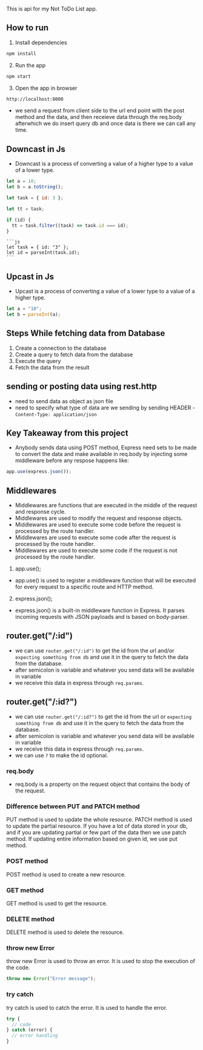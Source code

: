 This is api for my Not ToDo List app.

## How to run

1. Install dependencies

```bash
npm install
```

2. Run the app

```bash
npm start
```

3. Open the app in browser

```bash
http://localhost:8000
```

- we send a request from client side to the url end point with the post method and the data, and then receieve data through the req.body afterwhich we do insert query db and once data is there we can call any time.

## Downcast in Js

- Downcast is a process of converting a value of a higher type to a value of a lower type.

```js
let a = 10;
let b = a.toString();
```

```js
let task = { id: 3 };

let tt = task;

if (id) {
  tt = task.filter((task) => task.id === id);
}
```

    ```js
    let task = { id: "3" };
    let id = parseInt(task.id);
    ```

## Upcast in Js

- Upcast is a process of converting a value of a lower type to a value of a higher type.

```js
let a = "10";
let b = parseInt(a);
```

## Steps While fetching data from Database

1. Create a connection to the database
2. Create a query to fetch data from the database
3. Execute the query
4. Fetch the data from the result

## sending or posting data using rest.http

- need to send data as object as json file
- need to specify what type of data are we sending by sending HEADER - `Content-Type: application/json`

## Key Takeaway from this project

- Anybody sends data using POST method, Express need sets to be made to convert the data and make available in req.body by injecting some middleware before any respose happens like:

```js
app.use(express.json());
```

## Middlewares

- Middlewares are functions that are executed in the middle of the request and response cycle.
- Middlewares are used to modify the request and response objects.
- Middlewares are used to execute some code before the request is processed by the route handler.
- Middlewares are used to execute some code after the request is processed by the route handler.
- Middlewares are used to execute some code if the request is not processed by the route handler.

1. app.use();

- app.use() is used to register a middleware function that will be executed for every request to a specific route and HTTP method.

2. express.json();

- express.json() is a built-in middleware function in Express. It parses incoming requests with JSON payloads and is based on body-parser.

## router.get("/:id")

- we can use `router.get("/:id")` to get the id from the url and/or `expecting something from db` and use it in the query to fetch the data from the database.
- after semicolon is variable and whatever you send data will be available in variable
- we receive this data in express through `req.params`.

## router.get("/:id?")

- we can use `router.get("/:id?")` to get the id from the url or `expecting something from db` and use it in the query to fetch the data from the database.
- after semicolon is variable and whatever you send data will be available in variable
- we receive this data in express through `req.params`.
- we can use `?` to make the id optional.

### req.body

- req.body is a property on the request object that contains the body of the request.

### Difference between PUT and PATCH method

PUT method is used to update the whole resource. PATCH method is used to update the partial resource.
If you have a lot of data stored in your db, and if you are updating partial or few part of the data then we use patch method. If updating entire information based on given id, we use put method.

### POST method

POST method is used to create a new resource.

### GET method

GET method is used to get the resource.

### DELETE method

DELETE method is used to delete the resource.

### throw new Error

throw new Error is used to throw an error. It is used to stop the execution of the code.

```js
throw new Error("Error message");
```

### try catch

try catch is used to catch the error. It is used to handle the error.

```js
try {
  // code
} catch (error) {
  // error handling
}
```
